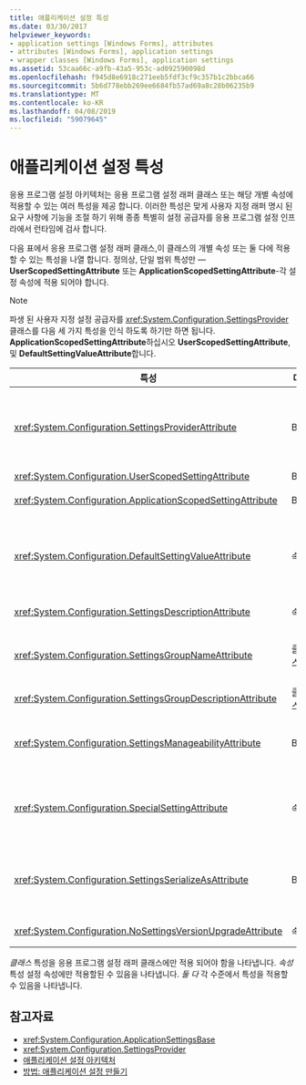 ```yaml
---
title: 애플리케이션 설정 특성
ms.date: 03/30/2017
helpviewer_keywords:
- application settings [Windows Forms], attributes
- attributes [Windows Forms], application settings
- wrapper classes [Windows Forms], application settings
ms.assetid: 53caa66c-a9fb-43a5-953c-ad092590098d
ms.openlocfilehash: f945d8e6918c271eeb5fdf3cf9c357b1c2bbca66
ms.sourcegitcommit: 5b6d778ebb269ee6684fb57ad69a8c28b06235b9
ms.translationtype: MT
ms.contentlocale: ko-KR
ms.lasthandoff: 04/08/2019
ms.locfileid: "59079645"
---
```

# <a name="application-settings-attributes"></a>애플리케이션 설정 특성
응용 프로그램 설정 아키텍처는 응용 프로그램 설정 래퍼 클래스 또는 해당 개별 속성에 적용할 수 있는 여러 특성을 제공 합니다. 이러한 특성은 맞게 사용자 지정 래퍼 명시 된 요구 사항에 기능을 조절 하기 위해 종종 특별히 설정 공급자를 응용 프로그램 설정 인프라에서 런타임에 검사 합니다.  
  
 다음 표에서 응용 프로그램 설정 래퍼 클래스,이 클래스의 개별 속성 또는 둘 다에 적용할 수 있는 특성을 나열 합니다. 정의상, 단일 범위 특성만 —**UserScopedSettingAttribute** 또는 **ApplicationScopedSettingAttribute**-각 설정 속성에 적용 되어야 합니다.  
  
> [!NOTE]
>  파생 된 사용자 지정 설정 공급자를 <xref:System.Configuration.SettingsProvider> 클래스를 다음 세 가지 특성을 인식 하도록 하기만 하면 됩니다. **ApplicationScopedSettingAttribute**하십시오 **UserScopedSettingAttribute**, 및 **DefaultSettingValueAttribute**합니다.  
  
|특성|대상|설명|  
|---------------|------------|-----------------|  
|<xref:System.Configuration.SettingsProviderAttribute>|Both|지 속성을 위해 사용 하는 설정 공급자의 약식 이름을 지정 합니다.<br /><br /> 이 특성을 제공 하지 않으면 기본 공급자 인 <xref:System.Configuration.LocalFileSettingsProvider>, 것으로 간주 됩니다.|  
|<xref:System.Configuration.UserScopedSettingAttribute>|Both|사용자 범위 응용 프로그램 설정으로 속성을 정의합니다.|  
|<xref:System.Configuration.ApplicationScopedSettingAttribute>|Both|응용 프로그램 범위 응용 프로그램 설정 대로 속성을 정의합니다.|  
|<xref:System.Configuration.DefaultSettingValueAttribute>|속성|이 속성에 대 한 하드 코드 된 기본값에 공급자가 deserialize 할 수 있는 문자열을 지정 합니다.<br /><br /> <xref:System.Configuration.LocalFileSettingsProvider> 이 특성이 필요 하지 않으며이 특성이 없는 경우 값을 이미 유지 제공 된 모든 값을 재정의 합니다.|  
|<xref:System.Configuration.SettingsDescriptionAttribute>|속성|런타임 및 디자인 타임 도구에서 주로 사용 하는 개별 설정에 대 한 설명이 포함 된 테스트를 제공 합니다.|  
|<xref:System.Configuration.SettingsGroupNameAttribute>|클래스|설정 그룹에 명시적 이름을 제공합니다. 이 특성을 사용할 수 없는 경우 <xref:System.Configuration.ApplicationSettingsBase> 래퍼 클래스 이름을 사용 합니다.|  
|<xref:System.Configuration.SettingsGroupDescriptionAttribute>|클래스|런타임 및 디자인 타임 도구에서 주로 사용 하는 설정 그룹에 대 한 설명이 포함 된 테스트를 제공 합니다.|  
|<xref:System.Configuration.SettingsManageabilityAttribute>|Both|설정 그룹 또는 속성에 제공 해야 하는 0 개 이상의 관리 서비스를 지정 합니다. 사용 가능한 서비스에서 설명 되는 <xref:System.Configuration.SettingsManageability> 열거형입니다.|  
|<xref:System.Configuration.SpecialSettingAttribute>|속성|설정을 설정 공급자가 특수 한 처리를 제안 하는 연결 문자열과 같은 특수 한 미리 정의 된 범주에 속함을 나타냅니다. 이 특성에 대 한 미리 정의 된 범주에 의해 정의 됩니다는 <xref:System.Configuration.SpecialSetting> 열거형입니다.|  
|<xref:System.Configuration.SettingsSerializeAsAttribute>|Both|설정 그룹이 나 속성에 대 한 기본 serialization 메커니즘을 지정 합니다. 사용 가능한 serialization 메커니즘에 의해 정의 됩니다는 <xref:System.Configuration.SettingsSerializeAs> 열거형입니다.|  
|<xref:System.Configuration.NoSettingsVersionUpgradeAttribute>|속성|설정 공급자가 표시 된 속성에 대 한 모든 응용 프로그램 업그레이드 기능 하지 않도록 지정 합니다.|  
  
 *클래스* 특성을 응용 프로그램 설정 래퍼 클래스에만 적용 되어야 함을 나타냅니다. *속성* 특성 설정 속성에만 적용할된 수 있음을 나타냅니다. *둘 다* 각 수준에서 특성을 적용할 수 있음을 나타냅니다.  
  
## <a name="see-also"></a>참고자료

- <xref:System.Configuration.ApplicationSettingsBase>
- <xref:System.Configuration.SettingsProvider>
- [애플리케이션 설정 아키텍처](application-settings-architecture.md)
- [방법: 애플리케이션 설정 만들기](how-to-create-application-settings.md)
